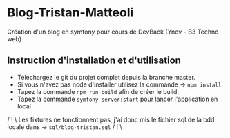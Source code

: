 # Blog-Tristan-Matteoli
Création d'un blog en symfony pour cours de DevBack (Ynov - B3 Techno web)

## Instruction d'installation et d'utilisation

 - Téléchargez le git du projet complet depuis la branche master.
 - Si vous n'avez pas node d'installer utilisez la commande -> `npm install`.
 - Tapez la commande `npm run build` afin de créer le build.
 - Tapez la commande `symfony server:start` pour lancer l'application en local

/ ! \ Les fixtures ne fonctionnent pas, j'ai donc mis le fichier sql de la bdd locale dans -> `sql/blog-tristan.sql` / ! \ 
